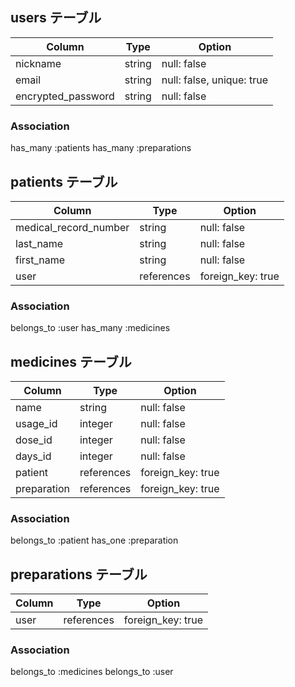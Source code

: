 ## users テーブル

| Column             | Type   | Option                    |
| ------------------ | ------ | ------------------------- |
| nickname           | string | null: false               |
| email              | string | null: false, unique: true |
| encrypted_password | string | null: false               |

### Association
has_many :patients
has_many :preparations

## patients テーブル

| Column                | Type       | Option                |
| --------------------- | ---------- | --------------------- |
| medical_record_number | string     | null: false           |
| last_name             | string     | null: false           |
| first_name            | string     | null: false           |
| user                  | references | foreign_key: true |

### Association
belongs_to :user
has_many :medicines

## medicines テーブル

| Column                   | Type   | Option   |
| ------------------------ | ------ | -------- |
| name        | string     | null: false       |
| usage_id    | integer    | null: false       |
| dose_id     | integer    | null: false       |
| days_id     | integer    | null: false       |
| patient     | references | foreign_key: true |
| preparation | references | foreign_key: true |

### Association
belongs_to :patient
has_one :preparation

## preparations テーブル

| Column | Type       | Option            |
| ------ | ---------- | ----------------- |
| user   | references | foreign_key: true |

### Association
belongs_to :medicines
belongs_to :user